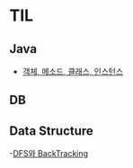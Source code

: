 # TIL
## Java
  - [객체, 메소드, 클래스, 인스턴스](https://github.com/Jeong-Bright/TIL/blob/main/TIL/JAVA/1day.md)
## DB
## Data Structure
  -[DFS와 BackTracking](https://github.com/Jeong-Bright/TIL/blob/main/DataStructure/DFS%2CBackTracking.md)
